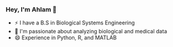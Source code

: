 ### Hey, I'm Ahlam 👋

- ⚡  I have a B.S in Biological Systems Engineering
- 🌱 I'm passionate about analyzing biological and medical data
- 😄 Experience in Python, R, and MATLAB

